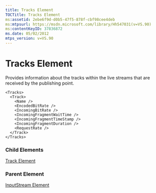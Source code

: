```yaml
---
title: Tracks Element
TOCTitle: Tracks Element
ms:assetid: 2ebe6f9d-d0b5-47f5-878f-cbf98cee4deb
ms:mtpsurl: https://msdn.microsoft.com/library/Hh547031(v=VS.90)
ms:contentKeyID: 37836872
ms.date: 05/02/2012
mtps_version: v=VS.90
---
```


# Tracks Element

Provides information about the tracks within the live streams that are received by the publishing point.

    <Tracks>
      <Track>
        <Name />
        <EncodedBitRate />
        <IncomingBitRate />
        <IncomingFragmentWaitTime />
        <IncomingFragmentTimeStamp />
        <IncomingFragmentDuration />
        <RequestRate />
      </Track>
    </Tracks>

### Child Elements

[Track Element](track-element.md)


### Parent Element

[InputStream Element](inputstream-element.md)


